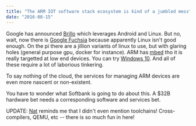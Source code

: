 ```yaml
---
title: "The ARM IOT software stack ecosystem is kind of a jumbled mess"
date: "2016-08-15"
---
```


Google has announced [Brillo](https://developers.google.com/brillo/) which leverages Android and Linux. But no, wait, now there is [Google Fuchsia](https://www.engadget.com/2016/08/13/google-fuchsia-operating-system/) because apparently Linux isn't good enough. On the pi there are a jillion variants of linux to use, but with glaring holes (general purpose gpu, docker for instance). ARM has [mbed](https://www.mbed.com/en/platform/mbed-os/) tho it is really targetted at low end devices. You can try [Windows 10](https://developer.microsoft.com/en-us/windows/iot). And all of these require a lot of laborious tinkering.

To say nothing of the cloud, the services for managing ARM devices are even more nascent or non-existent.

You have to wonder what Softbank is going to do about this. A $32B hardware bet needs a corresponding software and services bet.

UPDATE: [Nat](https://twitter.com/natbro) reminds me that I didn't even mention toolchains! Cross-compilers, QEMU, etc -- there is so much fun in here!
